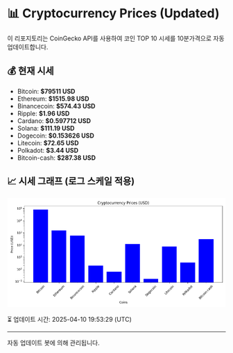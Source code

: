
# 📊 Cryptocurrency Prices (Updated)

이 리포지토리는 CoinGecko API를 사용하여 코인 TOP 10 시세를 10분가격으로 자동 업데이트합니다.

## 💰 현재 시세
- Bitcoin: **$79511 USD**
- Ethereum: **$1515.98 USD**
- Binancecoin: **$574.43 USD**
- Ripple: **$1.96 USD**
- Cardano: **$0.597712 USD**
- Solana: **$111.19 USD**
- Dogecoin: **$0.153626 USD**
- Litecoin: **$72.65 USD**
- Polkadot: **$3.44 USD**
- Bitcoin-cash: **$287.38 USD**

## 📈 시세 그래프 (로그 스케일 적용)
![Crypto Prices](crypto_prices.png)

⏳ 업데이트 시간: 2025-04-10 19:53:29 (UTC)

---
자동 업데이트 봇에 의해 관리됩니다.
